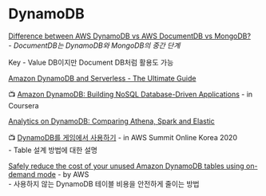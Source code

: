 # DynamoDB

[Difference between AWS DynamoDB vs AWS DocumentDB vs MongoDB?](https://medium.com/@caseygibson\_42696/difference-between-aws-dynamodb-vs-aws-documentdb-vs-mongodb-9cb026a94767)\
&#x20; _-  DocumentDB는 DynamoDB와 MongoDB의 중간 단계_&#x20;

Key - Value DB이지만 Document DB처럼 활용도 가능

[Amazon DynamoDB and Serverless - The Ultimate Guide](https://www.serverless.com/dynamodb)

📺 [Amazon DynamoDB: Building NoSQL Database-Driven Applications](https://www.coursera.org/learn/dynamodb-nosql-database-driven-apps) - in Coursera

[Analytics on DynamoDB: Comparing Athena, Spark and Elastic](https://medium.com/rocksetcloud/analytics-on-dynamodb-comparing-athena-spark-and-elastic-ed43f9845675)

📺 [DynamoDB를 게임에서 사용하기](https://www.youtube.com/watch?v=AlDhGn\_-OCE) - in  AWS Summit Online Korea 2020\
&#x20; \-  Table 설계 방법에 대한 설명

[Safely reduce the cost of your unused Amazon DynamoDB tables using on-demand mode](https://aws.amazon.com/ko/blogs/database/safely-reduce-the-cost-of-your-unused-amazon-dynamodb-tables-using-on-demand-mode/?fbclid=IwAR35wHwA8kgLrsnnbyNpJcff1FUlIeiWd9r5nhexLQnJV4MUefLoKAz4k8k) - by AWS\
&#x20; \-  사용하지 않는 DynamoDB 테이블 비용을 안전하게 줄이는 방법
